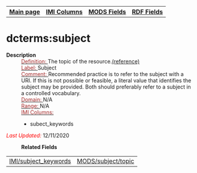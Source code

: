 <!DOCTYPE html>
<html>

<body>
<table style="width:100%">
  <tr>
    <th><a href="index.md">Main page</a></th>
	<th><a href="IMI.md">IMI Columns</a></th>
    <th><a href="MODS.md">MODS Fields</a></th>
    <th><a href="RDF.md">RDF Fields</a></th>
  </tr>
</table>



<h1>dcterms:subject</h1>
<dl>
  <dt><b>Description</b></dt>
  <dd><ins><font color="brown">Definition: </font></ins>The topic of the resource.<a href="http://purl.org/dc/terms/subject">(reference)</a></dd>
  <dd><ins><font color="brown">Label: </font></ins> Subject</dd>
  <dd><ins><font color="brown">Comment:</font> </ins>Recommended practice is to refer to the subject with a URI. If this is not possible or feasible, a literal value that identifies the subject may be provided. Both should preferably refer to a subject in a controlled vocabulary.</dd>
  <dd><ins><font color="brown">Domain: </font></ins> N/A</dd>
  <dd><ins><font color="brown">Range: </font></ins> N/A</dd>
  <dd><ins><font color="brown">IMI Columns: </font></ins>
	<ul>
		<li>subect_keywords</li>
		</ul>
	</dd>
	<p><font color="red"><i>Last Updated: </i></font>12/11/2020</p>
</dl>
<dd><b>Related Fields</b></dd>
	<table>
		<tr>
			<td><a href="keywords.md">IMI/subject_keywords</a></td>
			<td><a href="mods.subject.topic.md">MODS/subject/topic</a></td>
		</tr>
	</table>
</dl>
</body>
</html>